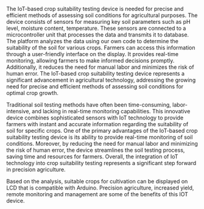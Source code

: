 The IoT-based crop suitability testing device is needed for precise and efficient methods of assessing soil conditions for agricultural purposes.
The device consists of sensors for measuring key soil parameters such as pH level, moisture content, temperature.
These sensors are connected to a microcontroller unit that processes the data and transmits it to database. The platform analyzes the data using our own code to determine the suitability of the soil for various crops.
Farmers can access this information through a user-friendly interface on the display.
It provides real-time monitoring, allowing farmers to make informed decisions promptly. Additionally, it reduces the need for manual labor and minimizes the risk of human error.
The IoT-based crop suitability testing device represents a significant advancement in agricultural technology, addressing the growing need for precise and efficient methods of assessing soil conditions for optimal crop growth.


Traditional soil testing methods have often been time-consuming, labor-intensive, and lacking in real-time monitoring capabilities.
This innovative device combines sophisticated sensors with IoT technology to provide farmers with instant and accurate information regarding the suitability of soil for specific crops.
One of the primary advantages of the IoT-based crop suitability testing device is its ability to provide real-time monitoring of soil conditions.
Moreover, by reducing the need for manual labor and minimizing the risk of human error, the device streamlines the soil testing process, saving time and resources for farmers.
Overall, the integration of IoT technology into crop suitability testing represents a significant step forward in precision agriculture.

Based on the analysis, suitable crops for cultivation can be displayed on LCD that is compatible with Arduino.
Precision agriculture, increased yield, remote monitoring and management are some of the benefits of this IOT device.

